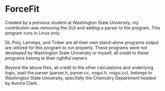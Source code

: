 # ForceFit
Created by a previous student at Washington State University, my contribution was removing the GUI and adding a parser to the program.  This program runs in Linux only.

DL Poly, Lammps, and Tinker are all their own stand-alone programs output are utilized for this program to run properly.  These programs were not developed by Washington State University or myself, all credit to these programs belong to their rightful owners

Beyond the above files, all credit to the other calculations and underlying logic, past the parser (parser.h, parser.cc, nogui.h, nogui.cc), belongs to Washington State University, specifally the Chemistry Department headed by Aurora Clark.
